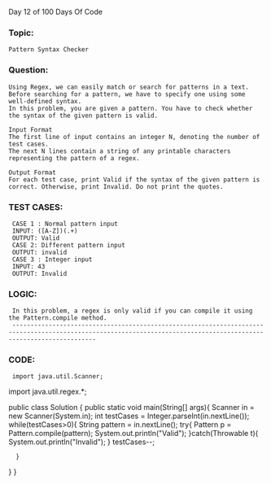 Day 12 of 100 Days Of Code 
### Topic: 
    Pattern Syntax Checker 
### Question:
    Using Regex, we can easily match or search for patterns in a text. Before searching for a pattern, we have to specify one using some well-defined syntax.
    In this problem, you are given a pattern. You have to check whether the syntax of the given pattern is valid.
    
    Input Format
    The first line of input contains an integer N, denoting the number of test cases. 
    The next N lines contain a string of any printable characters representing the pattern of a regex.
    
    Output Format
    For each test case, print Valid if the syntax of the given pattern is correct. Otherwise, print Invalid. Do not print the quotes. 

 ### TEST CASES:
     CASE 1 : Normal pattern input
     INPUT: ([A-Z])(.+)
     OUTPUT: Valid
     CASE 2: Different pattern input
     OUTPUT: invalid
     CASE 3 : Integer input
     INPUT: 43
     OUTPUT: Invalid
 ### LOGIC:
     In this problem, a regex is only valid if you can compile it using the Pattern.compile method. 
     -------------------------------------------------------------------------------------------------------------------------------------------------------------------
 ### CODE:
     import java.util.Scanner;
import java.util.regex.*;

public class Solution
{
   public static void main(String[] args){
      Scanner in = new Scanner(System.in);
      int testCases = Integer.parseInt(in.nextLine());
      while(testCases>0){
         String pattern = in.nextLine();
          try{
              Pattern p = Pattern.compile(pattern);
              System.out.println("Valid");
          }catch(Throwable t){
              System.out.println("Invalid");
          }
          testCases--;
             
      }
   }
}
       
     
     
    
